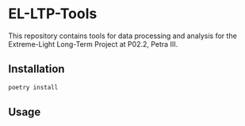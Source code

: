 # EL-LTP-Tools

This repository contains tools for data processing and analysis for the Extreme-Light Long-Term Project at P02.2, Petra III.

## Installation

```bash
poetry install
```

## Usage